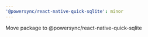 ```yaml
---
'@powersync/react-native-quick-sqlite': minor
---
```


Move package to @powersync/react-native-quick-sqlite

